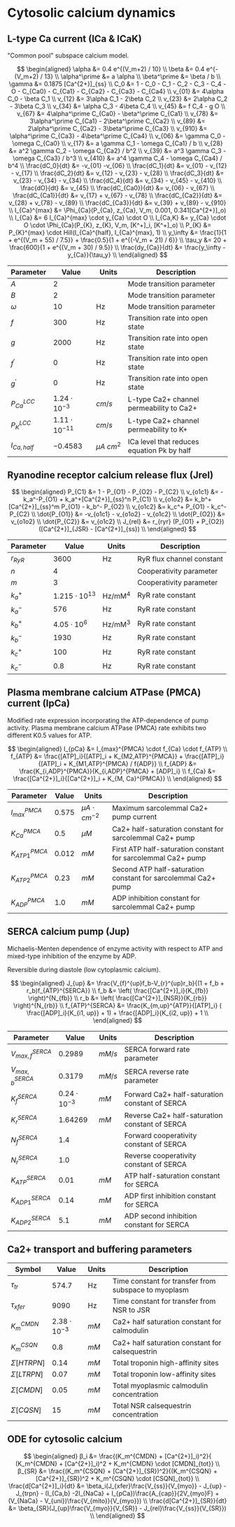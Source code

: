 # Cytosolic calcium dynamics

## L-type Ca current (ICa & ICaK)

"Common pool" subspace calcium model.

$$
\begin{aligned}
\alpha &= 0.4 e^{(V_m+2) / 10}  \\
\beta &= 0.4 e^{-(V_m+2) / 13}  \\
\alpha^\prime  &=  a \alpha \\
\beta^\prime  &=  \beta / b \\
\gamma &= 0.1875 [Ca^{2+}]_{ss}  \\
C_0 &= 1 - C_0 - C_1 - C_2 - C_3 - C_4 - O - C_{Ca0} - C_{Ca1} - C_{Ca2} - C_{Ca3} - C_{Ca4}   \\
v_{01} &= 4\alpha C_0 - \beta C_1   \\
v_{12} &= 3\alpha C_1 - 2\beta C_2   \\
v_{23} &= 2\alpha C_2 - 3\beta C_3   \\
v_{34} &= \alpha C_3 - 4\beta C_4   \\
v_{45} &= f C_4 - g O   \\
v_{67} &= 4\alpha^\prime C_{Ca0} - \beta^\prime C_{Ca1}   \\
v_{78} &= 3\alpha^\prime C_{Ca1} - 2\beta^\prime C_{Ca2}   \\
v_{89} &= 2\alpha^\prime C_{Ca2} - 3\beta^\prime C_{Ca3}   \\
v_{910} &= \alpha^\prime C_{Ca3} - 4\beta^\prime C_{Ca4}   \\
v_{06} &= \gamma C_0 - \omega C_{Ca0}  \\
v_{17} &= a \gamma C_1 - \omega C_{Ca1} / b \\
v_{28} &= a^2 \gamma C_2 - \omega C_{Ca2} / b^2  \\
v_{39} &= a^3 \gamma C_3 - \omega C_{Ca3} / b^3  \\
v_{410} &= a^4 \gamma C_4 - \omega C_{Ca4} / b^4  \\
\frac{dC_0}{dt}  &=  -v_{01} -v_{06}  \\
\frac{dC_1}{dt}  &=  v_{01} - v_{12} - v_{17}  \\
\frac{dC_2}{dt}  &=  v_{12} - v_{23} - v_{28}  \\
\frac{dC_3}{dt}  &=  v_{23} - v_{34} - v_{34}  \\
\frac{dC_4}{dt}  &=  v_{34} - v_{45} - v_{410} \\
\frac{dO}{dt}  &=  v_{45}  \\
\frac{dC_{Ca0}}{dt}  &=  v_{06} - v_{67}  \\
\frac{dC_{Ca1}}{dt}  &=  v_{17} + v_{67} - v_{78}  \\
\frac{dC_{Ca2}}{dt}  &=  v_{28} + v_{78} - v_{89}  \\
\frac{dC_{Ca3}}{dt}  &=  v_{39} + v_{89} - v_{910}  \\
I_{Ca}^{max} &= \Phi_{Ca}(P_{Ca}, z_{Ca}, V_m, 0.001, 0.341[Ca^{2+}]_o)  \\
I_{Ca} &= 6 I_{Ca}^{max}  \cdot y_{Ca}  \cdot O  \\
I_{Ca,K} &= y_{Ca}  \cdot O  \cdot  \Phi_{Ca}(P_{K}, z_{K}, V_m, [K^+]_i, [K^+]_o)  \\
P_{K}  &= P_{K}^{max}  \cdot Hill(I_{Ca}^{half}, I_{Ca}^{max}, 1)  \\
y_\infty &= \frac{1}{1 + e^{(V_m + 55) / 7.5}} + \frac{0.5}{1 + e^{(-V_m + 21) / 6}}  \\
\tau_y &= 20 + \frac{600}{1 + e^{(V_m + 30) / 9.5}}  \\
\frac{dy_{Ca}}{dt}  &=  \frac{y_\infty - y_{Ca}}{\tau_y}  \\
\end{aligned}
$$

| Parameter      | Value                 | Units            | Description                                |
| -------------- | --------------------- | ---------------- | ------------------------------------------ |
| $A$            | $2$                   |                  | Mode transition parameter                  |
| $B$            | $2$                   |                  | Mode transition parameter                  |
| $\omega$       | $10$                  | Hz               | Mode transition parameter                  |
| $f$            | $300$                 | Hz               | Transition rate into open state            |
| $g$            | $2000$                | Hz               | Transition rate into open state            |
| $f^\prime$     | $0$                   | Hz               | Transition rate into open state            |
| $g^\prime$     | $0$                   | Hz               | Transition rate into open state            |
| $P_{Ca}^{LCC}$ | $1.24 \cdot 10^{-3}$  | $cm/s$           | L-type Ca2+ channel permeability to Ca2+   |
| $P_{K}^{LCC}$  | $1.11 \cdot 10^{-11}$ | $cm/s$           | L-type Ca2+ channel permeability to K+     |
| $I_{Ca, half}$ | $-0.4583$             | $\mu A \ cm^{2}$ | ICa level that reduces equation Pk by half |

## Ryanodine receptor calcium release flux (Jrel)

$$
\begin{aligned}
P_{C1} &= 1 - P_{O1} - P_{O2} - P_{C2}  \\
v_{o1c1} &= -k_a^-P_{O1} + k_a^+[Ca^{2+}]_{ss}^n P_{C1} \\
v_{o1o2} &= k_b^+ [Ca^{2+}]_{ss}^m P_{O1} - k_b^- P_{O2} \\
v_{o1c2} &= k_c^+ P_{O1} - k_c^- P_{C2} \\
\dot{P_{O1}}  &= -v_{o1c1} - v_{o1o2} - v_{o1c2}  \\
\dot{P_{O2}}  &= v_{o1o2}  \\
\dot{P_{C2}}  &= v_{o1c2}  \\
J_{rel} &= r_{ryr} (P_{O1} + P_{O2})([Ca^{2+}]_{JSR} - [Ca^{2+}]_{ss}) \\
\end{aligned}
$$

| Parameter | Value                  | Units               | Description               |
| --------- | ---------------------- | ------------------- | ------------------------- |
| $r_{RyR}$ | $3600$                 | $\text{Hz}$         | RyR flux channel constant |
| $n$       | $4$                    |                     | Cooperativity parameter   |
| $m$       | $3$                    |                     | Cooperativity parameter   |
| $k_a^+$   | $1.215 \cdot 10^{13}$ | $\text{Hz/mM}^{4}$  | RyR rate constant         |
| $k_a^-$   | $576$                  | $\text{Hz}$         | RyR rate constant         |
| $k_b^+$   | $4.05 \cdot 10^{6}$   | $\text{Hz/mM}^{3}$   | RyR rate constant         |
| $k_b^-$   | $1930$                 | $\text{Hz}$         | RyR rate constant         |
| $k_c^+$   | $100$                  | $\text{Hz}$         | RyR rate constant         |
| $k_c^-$   | $0.8$                  | $\text{Hz}$         | RyR rate constant         |

## Plasma membrane calcium ATPase (PMCA) current (IpCa)

Modified rate expression incorporating the ATP-dependence of pump activity.
Plasma membrane calcium ATPase (PMCA) rate exhibits two different K0.5 values for ATP.

$$
\begin{aligned}
I_{pCa} &= I_{max}^{PMCA}  \cdot f_{Ca}  \cdot f_{ATP} \\
f_{ATP} &= \frac{[ATP]_i}{[ATP]_i + K_{M2,ATP}^{PMCA}} + \frac{[ATP]_i}{[ATP]_i + K_{M1,ATP}^{PMCA} / f{ADP}} \\
f_{ADP} &= \frac{K_{i,ADP}^{PMCA}}{K_{i,ADP}^{PMCA} + [ADP]_i} \\
f_{Ca} &= \frac{[Ca^{2+}]_i}{[Ca^{2+}]_i +  K_{M, Ca}^{PMCA}} \\
\end{aligned}
$$

| Parameter         | Value   | Units                 | Description                                                   |
| ----------------- | ------- | --------------------- | ------------------------------------------------------------- |
| $I_{max}^{PMCA}$  | $0.575$ | $\mu A \cdot cm^{-2}$ | Maximum sarcolemmal Ca2+ pump current                         |
| $K_{Ca}^{PMCA}$   | $0.5$   | $\mu M$               | Ca2+ half-saturation constant for sarcolemmal Ca2+ pump       |
| $K_{ATP1}^{PMCA}$ | $0.012$ | $mM$                  | First ATP half-saturation constant for sarcolemmal Ca2+ pump  |
| $K_{ATP2}^{PMCA}$ | $0.23$  | $mM$                  | Second ATP half-saturation constant for sarcolemmal Ca2+ pump |
| $K_{ADP}^{PMCA}$  | $1.0$   | $mM$                  | ADP inhibition constant for sarcolemmal Ca2+ pump             |

## SERCA calcium pump (Jup)

Michaelis-Menten dependence of enzyme activity with respect to ATP and mixed-type inhibition of the enzyme by ADP.

Reversible during diastole (low cytoplasmic calcium).

$$
\begin{aligned}
J_{up} &= \frac{V_{f}^{up}f_b-V_{r}^{up}r_b}{(1 + f_b + r_b)f_{ATP}^{SERCA}} \\
f_b &= \left( \frac{[Ca^{2+}]_i}{K_{fb}} \right)^{N_{fb}} \\
r_b &= \left( \frac{[Ca^{2+}]_{NSR}}{K_{rb}} \right)^{N_{rb}} \\
f_{ATP}^{SERCA} &= \frac{K_{m,up}^{ATP}}{[ATP]_i} ( \frac{[ADP]_i}{K_{i1, up}} + 1) + \frac{[ADP]_i}{K_{i2, up}} + 1 \\
\end{aligned}
$$

| Parameter            | Value     | Units   | Description                                    |
| -------------------- | --------- | ------- | ---------------------------------------------- |
| $V_{max, f}^{SERCA}$ | $0.2989$  | $mM/s$  | SERCA forward rate parameter                   |
| $V_{max, b}^{SERCA}$ | $0.3179$  | $mM/s$  | SERCA reverse  rate parameter                  |
| $K_{f}^{SERCA}$      | $0.24 \cdot 10^{-3}$ | $mM$ | Forward Ca2+ half-saturation constant of SERCA |
| $K_{r}^{SERCA}$      | $1.64269$ | $mM$    | Reverse Ca2+ half-saturation constant of SERCA |
| $N_{f}^{SERCA}$      | $1.4$     |         | Forward cooperativity constant of SERCA        |
| $N_{r}^{SERCA}$      | $1.0$     |         | Reverse  cooperativity constant of SERCA       |
| $K_{ATP}^{SERCA}$    | $0.01$    | $mM$    | ATP half-saturation constant for SERCA         |
| $K_{ADP1}^{SERCA}$   | $0.14$    | $mM$    | ADP first inhibition constant for SERCA        |
| $K_{ADP2}^{SERCA}$   | $5.1$     | $mM$    | ADP second  inhibition constant for SERCA      |

## Ca2+ transport and buffering parameters

| Symbol          | Value    | Units               | Description                                          |
| --------------- | -------- | ------------------- | ---------------------------------------------------- |
| $\tau_{tr}$     | $574.7$  | Hz                  | Time constant for transfer from subspace to myoplasm |
| $\tau_{xfer}$   | $9090$   | Hz                  | Time constant for transfer from NSR to JSR           |
| $K_{m}^{CMDN}$  | $2.38 \cdot 10^{-3}$   | $mM$             | Ca2+ half saturation constant for calmodulin         |
| $K_{m}^{CSQN}$  | $0.8$    | $mM$                | Ca2+ half saturation constant for calsequestrin      |
| $\Sigma[HTRPN]$ | $0.14$   | $mM$                | Total troponin high-affinity sites                   |
| $\Sigma[LTRPN]$ | $0.07$   | $mM$                | Total troponin low-affinity sites                    |
| $\Sigma[CMDN]$  | $0.05$   | $mM$                | Total myoplasmic calmodulin concentration            |
| $\Sigma[CQSN]$  | $15$     | $mM$                | Total NSR calsequestrin concentration                |

## ODE for cytosolic calcium

$$
\begin{aligned}
β_i &= \frac{(K_m^{CMDN} + [Ca^{2+}]_i)^2}{ (K_m^{CMDN} + [Ca^{2+}]_i)^2 + K_m^{CMDN}  \cdot  [CMDN]_{tot}} \\
β_{SR} &= \frac{(K_m^{CSQN} + [Ca^{2+}]_{SR})^2}{(K_m^{CSQN} + [Ca^{2+}]_{SR})^2 + K_m^{CSQN}  \cdot  [CSQN]_{tot}} \\
\frac{d[Ca^{2+}]_i}{dt} &= \beta_i(J_{xfer}\frac{V_{ss}}{V_{myo}} - J_{up} - J_{trpn} - (I_{Ca,b} -2I_{NaCa} + I_{pCa})\frac{A_{cap}}{2V_{myo}F} + (V_{NaCa} - V_{uni})\frac{V_{mito}}{V_{myo}}) \\
\frac{d[Ca^{2+}]_{SR}}{dt} &= \beta_{SR}(J_{up}\frac{V_{myo}}{V_{SR}} - J_{rel}\frac{V_{ss}}{V_{SR}}) \\
\end{aligned}
$$
